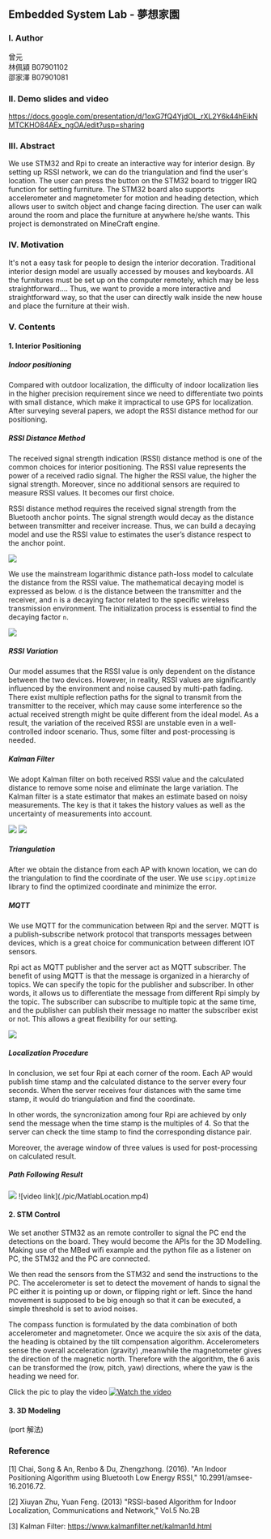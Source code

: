 ## Embedded System Lab - 夢想家園

### I. Author
曾元 <br>
林佩潁 B07901102 <br>
邵家澤 B07901081 <br>

### II. Demo slides and video
https://docs.google.com/presentation/d/1oxG7fQ4YjdOL_rXL2Y6k44hEikNMTCKHO84AEx_ngOA/edit?usp=sharing

### III. Abstract
We use STM32 and Rpi to create an interactive way for interior design. By setting up RSSI network, we 
can do the triangulation and find the user's location. The user can press the button on the STM32 board 
to trigger IRQ function for setting furniture. The STM32 board also supports accelerometer and magnetometer 
for motion and heading detection, which allows user to switch object and change facing direction. The user 
can walk around the room and place the furniture at anywhere he/she wants. This project is demonstrated on 
MineCraft engine.

### IV. Motivation
It's not a easy task for people to design the interior decoration. Traditional interior design model are 
usually accessed by mouses and keyboards. All the furnitures must be set up on the computer remotely, which 
may be less straightforward.... Thus, we want to provide a more interactive and straightforward way, so that 
the user can directly walk inside the new house and place the furniture at their wish. 

### V. Contents

#### 1. Interior Positioning 

##### Indoor positioning
Compared with outdoor localization, the difficulty of indoor localization lies in the higher precision 
requirement since we need to differentiate two points with small distance, which make it impractical to use 
GPS for localization. After surveying several papers, we adopt the RSSI distance method for our positioning.

##### RSSI Distance Method
The received signal strength indication (RSSI) distance method is one of the common choices for interior 
positioning. The RSSI value represents the power of a received radio signal. The higher the RSSI value, 
the higher the signal strength. Moreover, since no additional sensors are required to measure RSSI values. 
It becomes our first choice.

RSSI distance method requires the received signal strength from the Bluetooth anchor points. The signal 
strength would decay as the distance between transmitter and receiver increase. Thus, we can build a decaying 
model and use the RSSI value to estimates the user’s distance respect to the anchor point. 

<img src="./pic/Decaying.PNG">

We use the mainstream logarithmic distance path-loss model to calculate the distance from the RSSI value. 
The mathematical decaying model is expressed as below. `d` is the distance between the transmitter and 
the receiver, and `n` is a decaying factor related to the specific wireless transmission environment. The 
initialization process is essential to find the decaying factor `n`. 

<img src="./pic/Formula.PNG">

##### RSSI Variation
Our model assumes that the RSSI value is only dependent on the distance between the two devices. However, 
in reality, RSSI values are significantly influenced by the environment and noise caused by multi-path 
fading. There exist multiple reflection paths for the signal to transmit from the transmitter to the 
receiver, which may cause some interference so the actual received strength might be quite different from 
the ideal model. As a result, the variation of the received RSSI are unstable even in a well-controlled 
indoor scenario. Thus, some filter and post-processing is needed.

##### Kalman Filter
We adopt Kalman filter on both received RSSI value and the calculated distance to remove some noise and 
eliminate the large variation. The Kalman filter is a state estimator that makes an estimate based on 
noisy measurements. The key is that it takes the history values as well as the uncertainty of measurements 
into account. 

<img src="./pic/HighKalmanGain.png">
<img src="./pic/LowKalmanGain.png">

##### Triangulation
After we obtain the distance from each AP with known location, we can do the triangulation to find the 
coordinate of the user. We use `scipy.optimize` library to find the optimized coordinate and minimize 
the error.

##### MQTT
We use MQTT for the communication between Rpi and the server. MQTT is a publish-subscribe network 
protocol that transports messages between devices, which is a great choice for communication between 
different IOT sensors. 

Rpi act as MQTT publisher and the server act as MQTT subscriber. The benefit of using MQTT is that the 
message is organized in a hierarchy of topics. We can specify the topic for the publisher and subscriber. 
In other words, it allows us to differentiate the message from different Rpi simply by the topic. The 
subscriber can subscribe to multiple topic at the same time, and the publisher can publish their message 
no matter the subscriber exist or not. This allows a great flexibility for our setting. 

<img src="./pic/Mqtt.PNG">

##### Localization Procedure
In conclusion, we set four Rpi at each corner of the room. Each AP would publish time stamp and the 
calculated distance to the server every four seconds. When the server receives four distances with the 
same time stamp, it would do triangulation and find the coordinate. 

In other words, the syncronization among four Rpi are achieved by only send the message when the time 
stamp is the multiples of 4. So that the server can check the time stamp to find the corresponding 
distance pair. 

Moreover, the average window of three values is used for post-processing on calculated result.

##### Path Following Result
<img src="./pic/PathFollowing.PNG">
![video link](./pic/MatlabLocation.mp4)

#### 2. STM Control
We set another STM32 as an remote controller to signal the PC end the detections on the board. They would become the APIs for the 3D Modelling. Making use of the MBed wifi example and the python file as a listener on PC, the STM32 and the PC are connected. 

We then read the sensors from the STM32 and send the instructions to the PC. The accelerometer is set to detect the movement of hands to signal the PC either it is pointing up or down, or flipping right or left. Since the hand movement is supposed to be big enough so that it can be executed, a simple threshold is set to aviod noises. 

The compass function is formulated by the data combination of both accelerometer and magnetometer. Once we acquire the six axis of the data, the heading is obtained by the tilt compensation algorithm. Accelerometers sense the overall acceleration (gravity) ,meanwhile the magnetometer gives the direction of the magnetic north. Therefore with the algorithm, the 6 axis can be transformed the (row, pitch, yaw) directions, where the yaw is the heading we need for.

Click the pic to play the video
[![Watch the video](https://img.youtube.com/vi/dv1iVX8y734/maxresdefault.jpg)](https://youtu.be/dv1iVX8y734)

#### 3. 3D Modeling
(port 解法)

### Reference
[1] Chai, Song & An, Renbo & Du, Zhengzhong. (2016). "An Indoor Positioning Algorithm using Bluetooth Low Energy RSSI," 10.2991/amsee-16.2016.72. 

[2] Xiuyan Zhu, Yuan Feng. (2013) "RSSI-based Algorithm for Indoor Localization, Communications and Network," Vol.5 No.2B

[3] Kalman Filter: https://www.kalmanfilter.net/kalman1d.html



